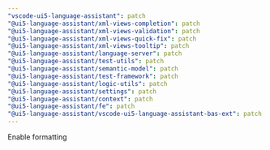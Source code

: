 ```yaml
---
"vscode-ui5-language-assistant": patch
"@ui5-language-assistant/xml-views-completion": patch
"@ui5-language-assistant/xml-views-validation": patch
"@ui5-language-assistant/xml-views-quick-fix": patch
"@ui5-language-assistant/xml-views-tooltip": patch
"@ui5-language-assistant/language-server": patch
"@ui5-language-assistant/test-utils": patch
"@ui5-language-assistant/semantic-model": patch
"@ui5-language-assistant/test-framework": patch
"@ui5-language-assistant/logic-utils": patch
"@ui5-language-assistant/settings": patch
"@ui5-language-assistant/context": patch
"@ui5-language-assistant/fe": patch
"@ui5-language-assistant/vscode-ui5-language-assistant-bas-ext": patch
---
```


Enable formatting
